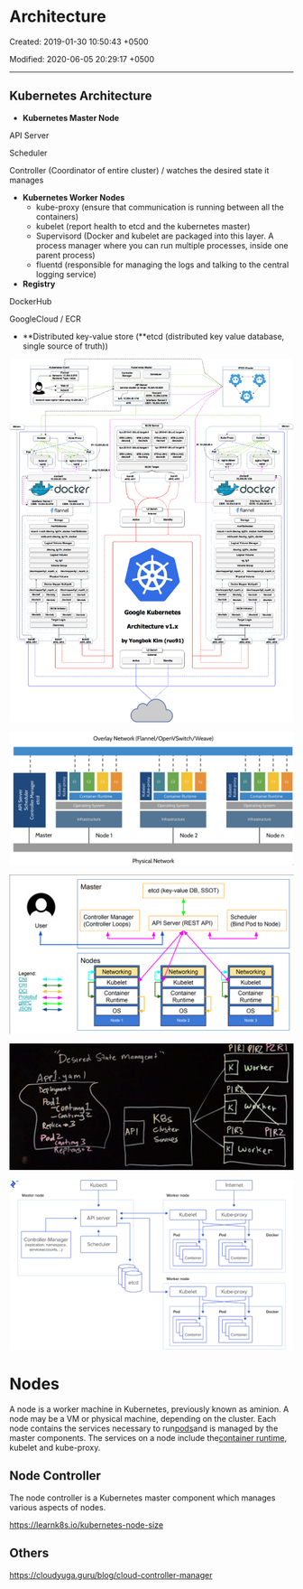 # Architecture

Created: 2019-01-30 10:50:43 +0500

Modified: 2020-06-05 20:29:17 +0500

---

## Kubernetes Architecture

- **Kubernetes Master Node**

API Server

Scheduler

Controller (Coordinator of entire cluster) / watches the desired state it manages

- **Kubernetes Worker Nodes**
  - kube-proxy (ensure that communication is running between all the containers)
  - kubelet (report health to etcd and the kubernetes master)
  - Supervisord (Docker and kubelet are packaged into this layer. A process manager where you can run multiple processes, inside one parent process)
  - fluentd (responsible for managing the logs and talking to the central logging service)
- **Registry**

DockerHub

GoogleCloud / ECR

- **Distributed key-value store (**etcd (distributed key value database, single source of truth))

![haha only kidding](../../media/DevOps-Kubernetes-Architecture-image1.png)

![that one is more like the real thing](../../media/DevOps-Kubernetes-Architecture-image2.png)

![One of the best Kubernetes architecture diagrams available](../../media/DevOps-Kubernetes-Architecture-image3.png)

![--- Cnh%Z- Kgs API g Wbfkr PIR PIC Pl K2 ](../../media/DevOps-Kubernetes-Architecture-image4.png)

![What is Kubernetes? The components that make up Kubernetes under the hood](../../media/DevOps-Kubernetes-Architecture-image5.png)

# Nodes

A node is a worker machine in Kubernetes, previously known as aminion. A node may be a VM or physical machine, depending on the cluster. Each node contains the services necessary to run[pods](https://kubernetes.io/docs/concepts/workloads/pods/pod/)and is managed by the master components. The services on a node include the[container runtime](https://kubernetes.io/docs/concepts/overview/components/#node-components), kubelet and kube-proxy.

## Node Controller

The node controller is a Kubernetes master component which manages various aspects of nodes.

<https://learnk8s.io/kubernetes-node-size>

## Others

<https://cloudyuga.guru/blog/cloud-controller-manager>
